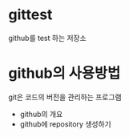 # gittest
github를 test 하는 저장소


# github의 사용방법
git은 코드의 버전을 관리하는 프로그램
- github의 개요
- github에 repository 생성하기
